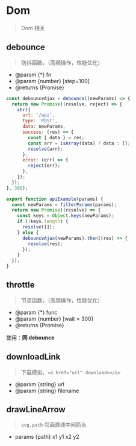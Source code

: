 # Dom

> Dom 相关

## debounce

> 防抖函数，（高频操作，性能优化）

- @param {\*} fn
- @param {number} [step=100]
- @returns {Promise}

```js
const debounceAjax = debounce((newParams) => {
  return new Promise((resolve, reject) => {
    xhr({
      url: '/api',
      type: 'POST',
      data: newParams,
      success: (res) => {
        const { data } = res;
        const arr = isArray(data) ? data : [];
        resolve(arr);
      },
      error: (err) => {
        reject(err);
      },
    });
  });
}, 300);

export function apiExample(params) {
  const newParams = filterParams(params);
  return new Promise((resolve) => {
    const keys = Object.keys(newParams);
    if (!keys.length) {
      resolve([]);
    } else {
      debounceAjax(newParams).then((res) => {
        resolve(res);
      });
    }
  });
}
```

## throttle

> 节流函数，（高频操作，性能优化）

- @param {\*} func
- @param {number} [wait = 300]
- @returns {Promise}

使用：**同 debounce**

## downloadLink

> 下载模拟，`<a href="url" download></a>`

- @param {string} url
- @param {string} filename

## drawLineArrow

> `svg,path` 勾画直线中间箭头

- params {path} x1 y1 x2 y2
